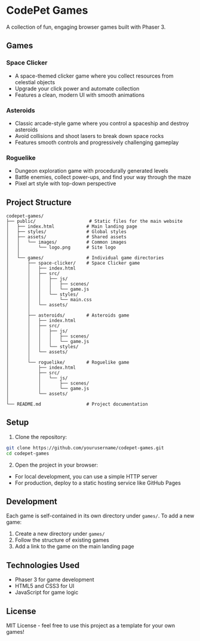 # CodePet Games

A collection of fun, engaging browser games built with Phaser 3.

## Games

### Space Clicker
- A space-themed clicker game where you collect resources from celestial objects
- Upgrade your click power and automate collection
- Features a clean, modern UI with smooth animations

### Asteroids
- Classic arcade-style game where you control a spaceship and destroy asteroids
- Avoid collisions and shoot lasers to break down space rocks
- Features smooth controls and progressively challenging gameplay

### Roguelike
- Dungeon exploration game with procedurally generated levels
- Battle enemies, collect power-ups, and find your way through the maze
- Pixel art style with top-down perspective

## Project Structure

```
codepet-games/
├── public/                    # Static files for the main website
│   ├── index.html            # Main landing page
│   ├── styles/               # Global styles
│   ├── assets/               # Shared assets
│   │   └── images/           # Common images
│   │       └── logo.png      # Site logo
│   │
│   └── games/                # Individual game directories
│       ├── space-clicker/    # Space Clicker game
│       │   ├── index.html
│       │   ├── src/
│       │   │   ├── js/
│       │   │   │   ├── scenes/
│       │   │   │   └── game.js
│       │   │   └── styles/
│       │   │       └── main.css
│       │   └── assets/
│       │
│       ├── asteroids/        # Asteroids game
│       │   ├── index.html
│       │   ├── src/
│       │   │   ├── js/
│       │   │   │   ├── scenes/
│       │   │   │   └── game.js
│       │   │   └── styles/
│       │   └── assets/
│       │
│       └── roguelike/        # Roguelike game
│           ├── index.html
│           ├── src/
│           │   └── js/
│           │       ├── scenes/
│           │       └── game.js
│           └── assets/
│
└── README.md                 # Project documentation
```

## Setup

1. Clone the repository:
```bash
git clone https://github.com/yourusername/codepet-games.git
cd codepet-games
```

2. Open the project in your browser:
- For local development, you can use a simple HTTP server
- For production, deploy to a static hosting service like GitHub Pages

## Development

Each game is self-contained in its own directory under `games/`. To add a new game:

1. Create a new directory under `games/`
2. Follow the structure of existing games
3. Add a link to the game on the main landing page

## Technologies Used

- Phaser 3 for game development
- HTML5 and CSS3 for UI
- JavaScript for game logic

## License

MIT License - feel free to use this project as a template for your own games!